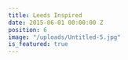 ```yaml
---
title: Leeds Inspired
date: 2015-06-01 00:00:00 Z
position: 6
image: "/uploads/Untitled-5.jpg"
is_featured: true
---
```


